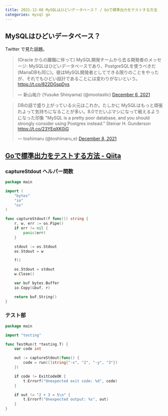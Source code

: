 ```yaml
---
title: 2021-12-08 MySQLはひどいデータベース？ / Goで標準出力をテストする方法
categories: mysql go
---
```


## MySQLはひどいデータベース？

Twitter で見た話題。

<blockquote class="twitter-tweet"><p lang="ja" dir="ltr">(Oracle からの離職に伴って) MySQL開発チームから去る開発者のメッセージ: MySQLはひどいデータベースであり、PostgreSQLを使うべきだ (MariaDBも同じ)。彼はMySQL開発者としてできる限りのことをやったが、それでもひどい設計であることには変わりがないという。<a href="https://t.co/822DGspDys">https://t.co/822DGspDys</a></p>&mdash; 新山祐介 (Yusuke Shinyama) (@mootastic) <a href="https://twitter.com/mootastic/status/1467724199133609985?ref_src=twsrc%5Etfw">December 6, 2021</a></blockquote> <script async src="https://platform.twitter.com/widgets.js" charset="utf-8"></script>

<blockquote class="twitter-tweet"><p lang="ja" dir="ltr">DBの話で盛り上がっている火元はこれか。たしかに MySQLはもっと頑張れよって気持ちになることが多い。8.0でだいぶマシになって戦えるようになった印象 &quot;MySQL is a pretty poor database, and you should strongly consider using Postgres instead.&quot; Steinar H. Gunderson <a href="https://t.co/23YEqXK0iG">https://t.co/23YEqXK0iG</a></p>&mdash; toshimaru (@toshimaru_e) <a href="https://twitter.com/toshimaru_e/status/1468434023110557701?ref_src=twsrc%5Etfw">December 8, 2021</a></blockquote> <script async src="https://platform.twitter.com/widgets.js" charset="utf-8"></script>

## [Goで標準出力をテストする方法 - Qiita](https://qiita.com/zenizh/items/ff636f15da87dabebe6c)

### captureStdout ヘルパー関数

```go
package main

import (
    "bytes"
    "io"
    "os"
)

func captureStdout(f func()) string {
    r, w, err := os.Pipe()
    if err != nil {
        panic(err)
    }

    stdout := os.Stdout
    os.Stdout = w

    f()

    os.Stdout = stdout
    w.Close()

    var buf bytes.Buffer
    io.Copy(&buf, r)

    return buf.String()
}
```

### テスト部

```go
package main

import "testing"

func TestRun(t *testing.T) {
    var code int

    out := captureStdout(func() {
        code = run([]string{"-x", "2", "-y", "3"})
    })

    if code != ExitCodeOK {
        t.Errorf("Unexpected exit code: %d", code)
    }

    if out != "2 + 3 = 5\n" {
        t.Errorf("Unexpected output: %s", out)
    }
}
```
